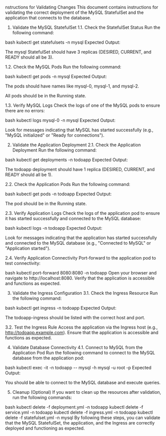 nstructions for Validating Changes
This document contains instructions for validating the correct deployment of the MySQL StatefulSet and the application that connects to the database.

1. Validate the MySQL StatefulSet
1.1. Check the StatefulSet Status
Run the following command:

bash
kubectl get statefulsets -n mysql
Expected Output:

The mysql StatefulSet should have 3 replicas (DESIRED, CURRENT, and READY should all be 3).

1.2. Check the MySQL Pods
Run the following command:

bash
kubectl get pods -n mysql
Expected Output:

The pods should have names like mysql-0, mysql-1, and mysql-2.

All pods should be in the Running state.

1.3. Verify MySQL Logs
Check the logs of one of the MySQL pods to ensure there are no errors:

bash
kubectl logs mysql-0 -n mysql
Expected Output:

Look for messages indicating that MySQL has started successfully (e.g., "MySQL initialized" or "Ready for connections").

2. Validate the Application Deployment
2.1. Check the Application Deployment
Run the following command:

bash
kubectl get deployments -n todoapp
Expected Output:

The todoapp deployment should have 1 replica (DESIRED, CURRENT, and READY should all be 1).

2.2. Check the Application Pods
Run the following command:

bash
kubectl get pods -n todoapp
Expected Output:

The pod should be in the Running state.

2.3. Verify Application Logs
Check the logs of the application pod to ensure it has started successfully and connected to the MySQL database:

bash
kubectl logs <todoapp-pod-name> -n todoapp
Expected Output:

Look for messages indicating that the application has started successfully and connected to the MySQL database (e.g., "Connected to MySQL" or "Application started").

2.4. Verify Application Connectivity
Port-forward to the application pod to test connectivity:

bash
kubectl port-forward <todoapp-pod-name> 8080:8080 -n todoapp
Open your browser and navigate to http://localhost:8080. Verify that the application is accessible and functions as expected.

3. Validate the Ingress Configuration
3.1. Check the Ingress Resource
Run the following command:

bash
kubectl get ingress -n todoapp
Expected Output:

The todoapp-ingress should be listed with the correct host and port.

3.2. Test the Ingress Rule
Access the application via the Ingress host (e.g., http://todoapp.example.com). Ensure that the application is accessible and functions as expected.

4. Validate Database Connectivity
4.1. Connect to MySQL from the Application Pod
Run the following command to connect to the MySQL database from the application pod:

bash
kubectl exec -it <todoapp-pod-name> -n todoapp -- mysql -h mysql -u root -p
Expected Output:

You should be able to connect to the MySQL database and execute queries.

5. Cleanup (Optional)
If you want to clean up the resources after validation, run the following commands:

bash
kubectl delete -f deployment.yml -n todoapp
kubectl delete -f service.yml -n todoapp
kubectl delete -f ingress.yml -n todoapp
kubectl delete -f statefulset.yml -n mysql
By following these steps, you can validate that the MySQL StatefulSet, the application, and the Ingress are correctly deployed and functioning as expected.